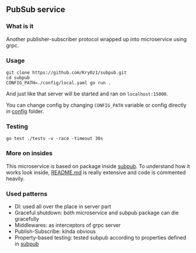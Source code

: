 ## PubSub service

### What is it
Another publisher-subscriber protocol wrapped up into microservice
using grpc.

### Usage
```shell
git clone https://github.com/Kry0z1/subpub.git
cd subpub
CONFIG_PATH=./config/local.yaml go run .
```

And just like that server will be started and ran on `localhost:15000`.

You can change config by changing `CONFIG_PATH` variable or
config directly in [config](./config) folder. 

### Testing
```shell
go test ./tests -v -race -timeout 30s
```

### More on insides
This microservice is based on package inside [subpub](./pkg/subpub).
To understand how it works look inside, [README.md](./pkg/subpub/README.md)
is really extensive and code is commented heavily.

### Used patterns
 - DI: used all over the place in server part
 - Graceful shutdown: both microservice and subpub package
can die gracefully
 - Middlewares: as interceptors of grpc server
 - Publish-Subscribe: kinda obvious
 - Property-based testing: tested subpub according to properties
defined in [subpub](./pkg/subpub/README.md)